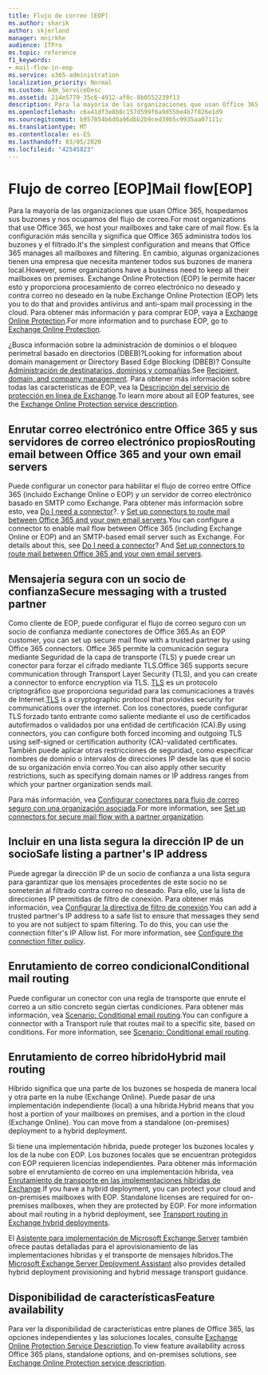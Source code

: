 ```yaml
---
title: Flujo de correo [EOP]
ms.author: sharik
author: skjerland
manager: mnirkhe
audience: ITPro
ms.topic: reference
f1_keywords:
- mail-flow-in-eop
ms.service: o365-administration
localization_priority: Normal
ms.custom: Adm_ServiceDesc
ms.assetid: 214e5779-35c6-4912-af0c-8b0552239f13
description: Para la mayoría de las organizaciones que usan Office 365, hospedamos sus buzones y nos ocupamos del flujo de correo. Es la configuración más sencilla y significa que Office 365 administra todos los buzones y el filtrado. En cambio, algunas organizaciones tienen una empresa que necesita mantener todos sus buzones de manera local. Exchange Online Protection (EOP) le permite hacer esto y proporciona procesamiento de correo electrónico no deseado y contra correo no deseado en la nube.
ms.openlocfilehash: c6a41df3e8b8c157d599f6a9d55be4b7f826e1d9
ms.sourcegitcommit: b957054b6d0a96dbb2b9ced39b5c9935aa07111c
ms.translationtype: MT
ms.contentlocale: es-ES
ms.lasthandoff: 03/05/2020
ms.locfileid: "42545823"
---
```

# <a name="mail-floweop"></a><span data-ttu-id="6e080-106">Flujo de correo [EOP]</span><span class="sxs-lookup"><span data-stu-id="6e080-106">Mail flow[EOP]</span></span>

<span data-ttu-id="6e080-107">Para la mayoría de las organizaciones que usan Office 365, hospedamos sus buzones y nos ocupamos del flujo de correo.</span><span class="sxs-lookup"><span data-stu-id="6e080-107">For most organizations that use Office 365, we host your mailboxes and take care of mail flow.</span></span> <span data-ttu-id="6e080-108">Es la configuración más sencilla y significa que Office 365 administra todos los buzones y el filtrado.</span><span class="sxs-lookup"><span data-stu-id="6e080-108">It's the simplest configuration and means that Office 365 manages all mailboxes and filtering.</span></span> <span data-ttu-id="6e080-109">En cambio, algunas organizaciones tienen una empresa que necesita mantener todos sus buzones de manera local.</span><span class="sxs-lookup"><span data-stu-id="6e080-109">However, some organizations have a business need to keep all their mailboxes on premises.</span></span> <span data-ttu-id="6e080-110">Exchange Online Protection (EOP) le permite hacer esto y proporciona procesamiento de correo electrónico no deseado y contra correo no deseado en la nube.</span><span class="sxs-lookup"><span data-stu-id="6e080-110">Exchange Online Protection (EOP) lets you to do that and provides antivirus and anti-spam mail processing in the cloud.</span></span> <span data-ttu-id="6e080-111">Para obtener más información y para comprar EOP, vaya a [Exchange Online Protection](https://products.office.com/exchange/exchange-email-security-spam-protection).</span><span class="sxs-lookup"><span data-stu-id="6e080-111">For more information and to purchase EOP, go to [Exchange Online Protection](https://products.office.com/exchange/exchange-email-security-spam-protection).</span></span>
  
<span data-ttu-id="6e080-112">¿Busca información sobre la administración de dominios o el bloqueo perimetral basado en directorios (DBEB)?</span><span class="sxs-lookup"><span data-stu-id="6e080-112">Looking for information about domain management or Directory Based Edge Blocking (DBEB)?</span></span> <span data-ttu-id="6e080-113">Consulte [Administración de destinatarios, dominios y compañías](recipient-domain-and-company-management.md).</span><span class="sxs-lookup"><span data-stu-id="6e080-113">See [Recipient, domain, and company management](recipient-domain-and-company-management.md).</span></span> <span data-ttu-id="6e080-114">Para obtener más información sobre todas las características de EOP, vea la [Descripción del servicio de protección en línea de Exchange](exchange-online-protection-service-description.md).</span><span class="sxs-lookup"><span data-stu-id="6e080-114">To learn more about all EOP features, see the [Exchange Online Protection service description](exchange-online-protection-service-description.md).</span></span>
  
## <a name="routing-email-between-office-365-and-your-own-email-servers"></a><span data-ttu-id="6e080-115">Enrutar correo electrónico entre Office 365 y sus servidores de correo electrónico propios</span><span class="sxs-lookup"><span data-stu-id="6e080-115">Routing email between Office 365 and your own email servers</span></span>

<span data-ttu-id="6e080-p104">Puede configurar un conector para habilitar el flujo de correo entre Office 365 (incluido Exchange Online o EOP) y un servidor de correo electrónico basado en SMTP como Exchange. Para obtener más información sobre esto, vea [Do I need a connector](https://docs.microsoft.com/exchange/mail-flow-best-practices/use-connectors-to-configure-mail-flow/do-i-need-to-create-a-connector)?. y [Set up connectors to route mail between Office 365 and your own email servers](https://docs.microsoft.com/exchange/mail-flow-best-practices/use-connectors-to-configure-mail-flow/set-up-connectors-to-route-mail).</span><span class="sxs-lookup"><span data-stu-id="6e080-p104">You can configure a connector to enable mail flow between Office 365 (including Exchange Online or EOP) and an SMTP-based email server such as Exchange. For details about this, see [Do I need a connector](https://docs.microsoft.com/exchange/mail-flow-best-practices/use-connectors-to-configure-mail-flow/do-i-need-to-create-a-connector)? And [Set up connectors to route mail between Office 365 and your own email servers](https://docs.microsoft.com/exchange/mail-flow-best-practices/use-connectors-to-configure-mail-flow/set-up-connectors-to-route-mail).</span></span>
  
## <a name="secure-messaging-with-a-trusted-partner"></a><span data-ttu-id="6e080-119">Mensajería segura con un socio de confianza</span><span class="sxs-lookup"><span data-stu-id="6e080-119">Secure messaging with a trusted partner</span></span>

<span data-ttu-id="6e080-120">Como cliente de EOP, puede configurar el flujo de correo seguro con un socio de confianza mediante conectores de Office 365.</span><span class="sxs-lookup"><span data-stu-id="6e080-120">As an EOP customer, you can set up secure mail flow with a trusted partner by using Office 365 connectors.</span></span> <span data-ttu-id="6e080-121">Office 365 permite la comunicación segura mediante Seguridad de la capa de transporte (TLS) y puede crear un conector para forzar el cifrado mediante TLS.</span><span class="sxs-lookup"><span data-stu-id="6e080-121">Office 365 supports secure communication through Transport Layer Security (TLS), and you can create a connector to enforce encryption via TLS.</span></span> <span data-ttu-id="6e080-122">[TLS](https://docs.microsoft.com/microsoft-365/compliance/exchange-online-uses-tls-to-secure-email-connections) es un protocolo criptográfico que proporciona seguridad para las comunicaciones a través de Internet.</span><span class="sxs-lookup"><span data-stu-id="6e080-122">[TLS](https://docs.microsoft.com/microsoft-365/compliance/exchange-online-uses-tls-to-secure-email-connections) is a cryptographic protocol that provides security for communications over the internet.</span></span> <span data-ttu-id="6e080-123">Con los conectores, puede configurar TLS forzado tanto entrante como saliente mediante el uso de certificados autofirmados o validados por una entidad de certificación (CA).</span><span class="sxs-lookup"><span data-stu-id="6e080-123">By using connectors, you can configure both forced incoming and outgoing TLS using self-signed or certification authority (CA)-validated certificates.</span></span> <span data-ttu-id="6e080-124">También puede aplicar otras restricciones de seguridad, como especificar nombres de dominio o intervalos de direcciones IP desde las que el socio de su organización envía correo.</span><span class="sxs-lookup"><span data-stu-id="6e080-124">You can also apply other security restrictions, such as specifying domain names or IP address ranges from which your partner organization sends mail.</span></span> 
  
<span data-ttu-id="6e080-125">Para más información, vea [Configurar conectores para flujo de correo seguro con una organización asociada](https://docs.microsoft.com/exchange/mail-flow-best-practices/use-connectors-to-configure-mail-flow/set-up-connectors-for-secure-mail-flow-with-a-partner).</span><span class="sxs-lookup"><span data-stu-id="6e080-125">For more information, see [Set up connectors for secure mail flow with a partner organization](https://docs.microsoft.com/exchange/mail-flow-best-practices/use-connectors-to-configure-mail-flow/set-up-connectors-for-secure-mail-flow-with-a-partner).</span></span>
  
## <a name="safe-listing-a-partners-ip-address"></a><span data-ttu-id="6e080-126">Incluir en una lista segura la dirección IP de un socio</span><span class="sxs-lookup"><span data-stu-id="6e080-126">Safe listing a partner's IP address</span></span>

<span data-ttu-id="6e080-p106">Puede agregar la dirección IP de un socio de confianza a una lista segura para garantizar que los mensajes procedentes de este socio no se someterán al filtrado contra correo no deseado. Para ello, use la lista de direcciones IP permitidas de filtro de conexión. Para obtener más información, vea [Configurar la directiva de filtro de conexión](https://go.microsoft.com/fwlink/p/?LinkID=287108).</span><span class="sxs-lookup"><span data-stu-id="6e080-p106">You can add a trusted partner's IP address to a safe list to ensure that messages they send to you are not subject to spam filtering. To do this, you can use the connection filter's IP Allow list. For more information, see [Configure the connection filter policy](https://go.microsoft.com/fwlink/p/?LinkID=287108).</span></span>
  
## <a name="conditional-mail-routing"></a><span data-ttu-id="6e080-130">Enrutamiento de correo condicional</span><span class="sxs-lookup"><span data-stu-id="6e080-130">Conditional mail routing</span></span>

<span data-ttu-id="6e080-p107">Puede configurar un conector con una regla de transporte que enrute el correo a un sitio concreto según ciertas condiciones. Para obtener más información, vea [Scenario: Conditional email routing](https://docs.microsoft.com/exchange/mail-flow-best-practices/use-connectors-to-configure-mail-flow/conditional-mail-routing).</span><span class="sxs-lookup"><span data-stu-id="6e080-p107">You can configure a connector with a Transport rule that routes mail to a specific site, based on conditions. For more information, see [Scenario: Conditional email routing](https://docs.microsoft.com/exchange/mail-flow-best-practices/use-connectors-to-configure-mail-flow/conditional-mail-routing).</span></span>
  
## <a name="hybrid-mail-routing"></a><span data-ttu-id="6e080-133">Enrutamiento de correo híbrido</span><span class="sxs-lookup"><span data-stu-id="6e080-133">Hybrid mail routing</span></span>

<span data-ttu-id="6e080-p108">Híbrido significa que una parte de los buzones se hospeda de manera local y otra parte en la nube (Exchange Online). Puede pasar de una implementación independiente (local) a una híbrida.</span><span class="sxs-lookup"><span data-stu-id="6e080-p108">Hybrid means that you host a portion of your mailboxes on premises, and a portion in the cloud (Exchange Online). You can move from a standalone (on-premises) deployment to a hybrid deployment.</span></span>
  
<span data-ttu-id="6e080-p109">Si tiene una implementación híbrida, puede proteger los buzones locales y los de la nube con EOP. Los buzones locales que se encuentran protegidos con EOP requieren licencias independientes. Para obtener más información sobre el enrutamiento de correo en una implementación híbrida, vea [Enrutamiento de transporte en las implementaciones híbridas de Exchange](https://go.microsoft.com/fwlink/p/?LinkId=271757).</span><span class="sxs-lookup"><span data-stu-id="6e080-p109">If you have a hybrid deployment, you can protect your cloud and on-premises mailboxes with EOP. Standalone licenses are required for on-premises mailboxes, when they are protected by EOP. For more information about mail routing in a hybrid deployment, see [Transport routing in Exchange hybrid deployments](https://go.microsoft.com/fwlink/p/?LinkId=271757).</span></span>
  
<span data-ttu-id="6e080-139">El [Asistente para implementación de Microsoft Exchange Server](https://go.microsoft.com/fwlink/p/?LinkId=287036) también ofrece pautas detalladas para el aprovisionamiento de las implementaciones híbridas y el transporte de mensajes híbridos.</span><span class="sxs-lookup"><span data-stu-id="6e080-139">The [Microsoft Exchange Server Deployment Assistant](https://go.microsoft.com/fwlink/p/?LinkId=287036) also provides detailed hybrid deployment provisioning and hybrid message transport guidance.</span></span> 
  
## <a name="feature-availability"></a><span data-ttu-id="6e080-140">Disponibilidad de características</span><span class="sxs-lookup"><span data-stu-id="6e080-140">Feature availability</span></span>

<span data-ttu-id="6e080-141">Para ver la disponibilidad de características entre planes de Office 365, las opciones independientes y las soluciones locales, consulte [Exchange Online Protection Service Description](exchange-online-protection-service-description.md).</span><span class="sxs-lookup"><span data-stu-id="6e080-141">To view feature availability across Office 365 plans, standalone options, and on-premises solutions, see [Exchange Online Protection service description](exchange-online-protection-service-description.md).</span></span>
